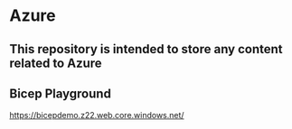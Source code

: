 # Azure

## This repository is intended to store any content related to Azure

## Bicep Playground
https://bicepdemo.z22.web.core.windows.net/